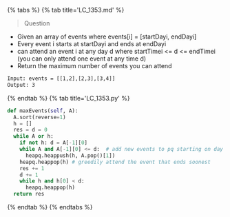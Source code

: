 {% tabs %}
{% tab title='LC_1353.md' %}

> Question

* Given an array of events where events[i] = [startDayi, endDayi]
* Every event i starts at startDayi and ends at endDayi
* can attend an event i at any day d where startTimei <= d <= endTimei (you can only attend one event at any time d)
* Return the maximum number of events you can attend

```txt
Input: events = [[1,2],[2,3],[3,4]]
Output: 3
```

{% endtab %}
{% tab title='LC_1353.py' %}

```py
def maxEvents(self, A):
  A.sort(reverse=1)
  h = []
  res = d = 0
  while A or h:
    if not h: d = A[-1][0]
    while A and A[-1][0] <= d:  # add new events to pq starting on day d
      heapq.heappush(h, A.pop()[1])
    heapq.heappop(h) # greedily attend the event that ends soonest
    res += 1
    d += 1
    while h and h[0] < d:
      heapq.heappop(h)
  return res
```

{% endtab %}
{% endtabs %}
